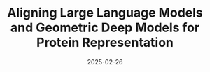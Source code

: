 ---
title: "Aligning Large Language Models and Geometric Deep Models for Protein Representation"
collection: publications
category: twenty_five
date: 2025-02-26
venue: 'Cell Patterns'
# slidesurl: ''
paperurl: 'https://arxiv.org/pdf/2411.05316'
codeurl: 'https://github.com/Tizzzzy/LLM-GDM-alignment'
citation: '<strong>Dong Shu</strong>, Bingbing Duan, Kai Guo, Kaixiong Zhou, Jiliang Tang, and Mengnan Du. "Exploring the Alignment Landscape: LLMs and Geometric Deep Models in Protein Representation." arXiv preprint arXiv:2411.05316 (2024).'
---